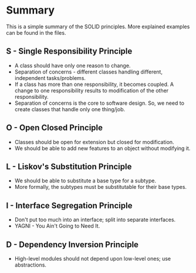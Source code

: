 # Summary

This is a simple summary of the SOLID principles. More explained examples can be found in the files.


## S - Single Responsibility Principle

- A class should have only one reason to change.
- Separation of concerns - different classes handling different, independent tasks/problems.
- If a class has more than one responsibility, it becomes coupled. A change to one responsibility results to modification of the other responsibility.
- Separation of concerns is the core to software design. So, we need to create classes that handle only one thing/job.


## O - Open Closed Principle

- Classes should be open for extension but closed for modification.
- We should be able to add new features to an object without modifying it.


## L - Liskov's Substitution Principle

- We should be able to substitute a base type for a subtype.
- More formally, the subtypes must be substitutable for their base types.


## I - Interface Segregation Principle

- Don't put too much into an interface; split into separate interfaces.
- YAGNI - You Ain't Going to Need It.


## D - Dependency Inversion Principle

- High-level modules should not depend upon low-level ones; use abstractions.
